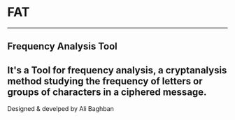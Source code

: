 # FAT
---------------------------------------
Frequency Analysis Tool 
---------------------------------------
It's a Tool for frequency analysis, a cryptanalysis method studying the frequency of letters or groups of characters in a ciphered message.
---------------------------------------
Designed & develped by Ali Baghban 

